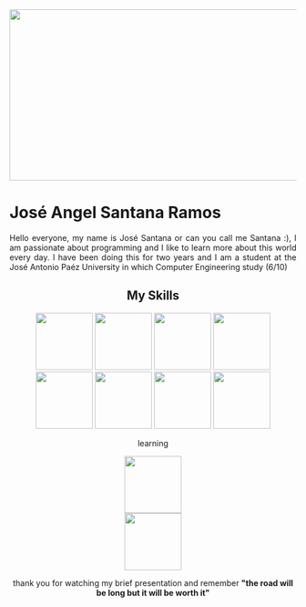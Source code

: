 <div align="Center">
  <div align="center">
    <img src="https://i.pinimg.com/originals/b0/c8/19/b0c81961153a56eab83cf03d862345af.gif" width="700px" height="300px"/>
  </div>
  <div align="Justify">
    <h1>José Angel Santana Ramos</h1>
  <p>
  Hello everyone, my name is José Santana or can you call me Santana :), I am passionate about programming and I like to learn more about this world every day. I have been   doing this for two years and I am a student at the José Antonio Paéz University in which Computer Engineering study (6/10)</p>
  </div>
  <div align="Justify">
    <h2 align="center">My Skills</h2>
    <div>
      <div align="center">
        <img src="https://i.postimg.cc/6QDwYKr2/java.png" witdh="100px" height="100px">
        <img src="https://i.postimg.cc/QCq38WR1/python-18894.png" witdh="100px" height="100px">
        <img src="https://i.ibb.co/pKKrwn3/javascript-js-icon-2048x2048-nyxvtvk0.png" witdh="100px" height="100px">
        <img src="https://i.ibb.co/0XzbYsZ/vscode-icons-file-type-light-json.png" witdh="100px" height="100px">
        <img src="https://i.ibb.co/tL1v6Jt/html-5.png" witdh="100px" height="100px">
        <img src="https://i.ibb.co/j86Drxg/css-3.png" witdh="100px" height="100px">
        <img src="https://avatars.githubusercontent.com/u/102273996?v=4" witdh="100px" height="100px">
        <img src="https://i.ibb.co/JBWfJH6/figma.png" witdh="100px" height="100px">
      </div>
    </div>
    <div align="center">
      <p>learning</p>
      <div align ="center">
        <img src="https://static-00.iconduck.com/assets.00/php-icon-256x256-oq5bc0bt.png" witdh="100px" height="100px"><br>
        <img src= "https://cdn.icon-icons.com/icons2/2699/PNG/512/mysql_logo_icon_169940.png" witdh= "100px" height= "100px">
      </div>
    </div>
    <div align="center">
      <p>thank you for watching my brief presentation and remember <b>"the road will be long but it will be worth it"</b></p>
    </div>
  </div>
</div>

